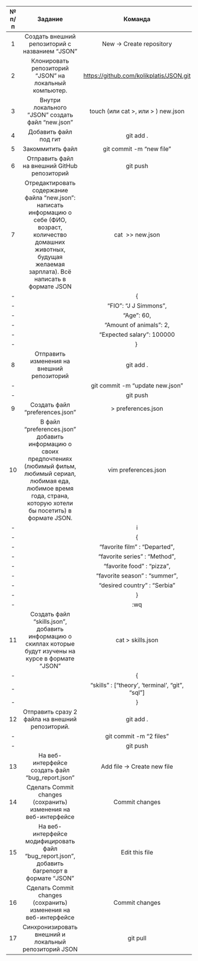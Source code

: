 № п/п | Задание | Команда
:---: | :-----: | :-----:
1 | Создать внешний репозиторий c названием “JSON” | New → Create repository
2 | Клонировать репозиторий “JSON” на локальный компьютер. | https://github.com/kolikplatis/JSON.git
3 | Внутри локального “JSON” создать файл “new.json” | touch (или cat >, или > ) new.json
4 | Добавить файл под гит | git add .
5 | Закоммитить файл | git commit -m “new file”
6 | Отправить файл на внешний GitHub репозиторий | git push
7 | Отредактировать содержание файла “new.json”: написать информацию о себе (ФИО, возраст, количество домашних животных, будущая желаемая зарплата). Всё написать в формате JSON | cat  >> new.json
 -|  | {
 -|  | “FIO”: “J J Simmons”,
 -|  | “Age”: 60,
 -|  | “Amount of animals”: 2,
 -|  | “Expected salary”: 100000
 -|  | } 
8 | Отправить изменения на внешний репозиторий | git add .
 -|  | git commit -m “update new.json”
 -|  | git push
9 | Создать файл “preferences.json” | > preferences.json
10 | В файл “preferences.json” добавить информацию о своих предпочтениях (любимый фильм, любимый сериал, любимая еда, любимое время года, страна, которую хотели бы посетить) в формате JSON. | vim preferences.json
 -|  | i
 -|  | {
 -|  | “favorite film” : “Departed”,
 -|  | “favorite series” : “Method”,
 -|  | “favorite food” : “pizza”,
 -|  | “favorite season” : “summer”,
 -|  | “desired country” : “Serbia”
 -|  | }
 -|  | :wq
11 | Создать файл “skills.json”, добавить информацию о скиллах которые будут изучены на курсе в формате “JSON” | cat > skills.json
 -|  | {
 -|  | “skills” : [“theory’, ‘terminal’, “git”, “sql”]
 -|  | }
12 | Отправить сразу 2 файла на внешний репозиторий. | git add .
 -|  | git commit -m “2 files”
 -|  | git push
13 | На веб-интерфейсе создать файл “bug_report.json” | Add file → Create new file
14 | Сделать Commit changes (сохранить) изменения на веб-интерфейсе | Commit changes
15 | На веб-интерфейсе модифицировать файл “bug_report.json”, добавить багрепорт в формате “JSON” | Edit this file
16 | Сделать Commit changes (сохранить) изменения на веб-интерфейсе | Commit changes
17 | Синхронизировать внешний и локальный репозиторий JSON | git pull
